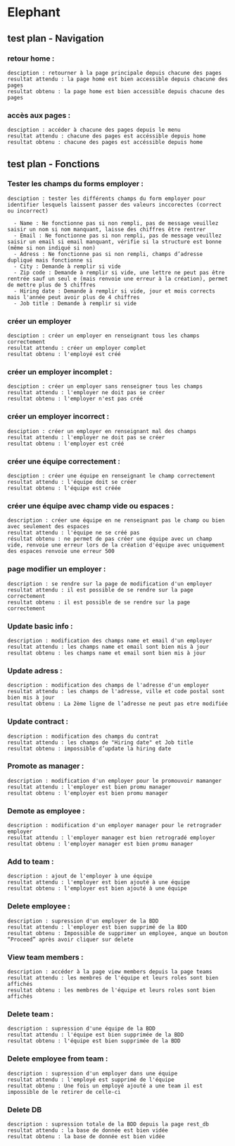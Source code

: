 # Elephant


## test plan - Navigation 
  ### retour home : 
    desciption : retourner à la page principale depuis chacune des pages
    resultat attendu : la page home est bien accessible depuis chacune des pages
    resultat obtenu : la page home est bien accessible depuis chacune des pages

  ### accès aux pages : 
    desciption : accéder à chacune des pages depuis le menu
    resultat attendu : chacune des pages est accéssible depuis home
    resultat obtenu : chacune des pages est accéssible depuis home

## test plan - Fonctions

  ### Tester les champs du forms employer :
    desciption : tester les différents champs du form employer pour identifier lesquels laissent passer des valeurs inccorectes (correct ou incorrect)

      - Name : Ne fonctionne pas si non rempli, pas de message veuillez saisir un nom si nom manquant, laisse des chiffres être rentrer
      - Email : Ne fonctionne pas si non rempli, pas de message veuillez saisir un email si email manquant, vérifie si la structure est bonne (même si non indiqué si non)
      - Adress : Ne fonctionne pas si non rempli, champs d’adresse dupliqué mais fonctionne si 
      - City : Demande à remplir si vide
      - Zip code : Demande à remplir si vide, une lettre ne peut pas être rentrée sauf un seul e (mais renvoie une erreur à la création), permet de mettre plus de 5 chiffres
      - Hiring date : Demande à remplir si vide, jour et mois corrects mais l'année peut avoir plus de 4 chiffres
      - Job title : Demande à remplir si vide

  ### créer un employer 
    desciption : créer un employer en renseignant tous les champs correctement 
    resultat attendu : créer un employer complet
    resultat obtenu : l'employé est créé

  ### créer un employer incomplet :  
    desciption : créer un employer sans renseigner tous les champs
    resultat attendu : l'employer ne doit pas se créer 
    resultat obtenu : l'employer n'est pas créé

  ### créer un employer incorrect :  
    desciption : créer un employer en renseignant mal des champs
    resultat attendu : l'employer ne doit pas se créer 
    resultat obtenu : l'employer est créé


  ### créer une équipe correctement :  
    desciption : créer une équipe en renseignant le champ correctement
    resultat attendu : l'équipe doit se créer
    resultat obtenu : l'équipe est créée

  ### créer une équipe avec champ vide ou espaces :
    description : créer une équipe en ne renseignant pas le champ ou bien avec seulement des espaces
    resultat attendu : l'équipe ne se créé pas
    résultat obtenu : ne permet de pas créer une équipe avec un champ vide, renvoie une erreur lors de la création d'équipe avec uniquement des espaces renvoie une erreur 500 

  ### page modifier un employer :
    description : se rendre sur la page de modification d'un employer
    resultat attendu : il est possible de se rendre sur la page correctement
    resultat obtenu : il est possible de se rendre sur la page correctement

  ### Update basic info : 
    description : modification des champs name et email d'un employer
    resultat attendu : les champs name et email sont bien mis à jour
    resultat obtenu : les champs name et email sont bien mis à jour

  ### Update adress :
    description : modification des champs de l'adresse d'un employer
    resultat attendu : les champs de l'adresse, ville et code postal sont bien mis à jour
    resultat obtenu : La 2ème ligne de l’adresse ne peut pas etre modifiée

  ### Update contract :
    description : modification des champs du contrat
    resultat attendu : les champs de "Hiring date" et Job title
    resultat obtenu : impossible d’update la hiring date

  ### Promote as manager :
    description : modification d'un employer pour le promouvoir mamanger
    resultat attendu : l'employer est bien promu manager
    resultat obtenu : l'employer est bien promu manager

  ### Demote as employee :
    description : modification d'un employer manager pour le retrograder employer
    resultat attendu : l'employer manager est bien retrogradé employer
    resultat obtenu : l'employer manager est bien promu manager

  ### Add to team :
    description : ajout de l'employer à une équipe 
    resultat attendu : l'employer est bien ajouté à une équipe 
    resultat obtenu : l'employer est bien ajouté à une équipe 

  ### Delete employee :
    description : supression d'un employer de la BDD
    resultat attendu : l'employer est bien supprimé de la BDD
    resultat obtenu : Impossible de supprimer un employee, anque un bouton “Proceed” après avoir cliquer sur delete 

  ### View team members :
    description : accéder à la page view members depuis la page teams
    resultat attendu : les membres de l'équipe et leurs roles sont bien affichés
    resultat obtenu : les membres de l'équipe et leurs roles sont bien affichés

  ### Delete team :
    description : supression d'une équipe de la BDD 
    resultat attendu : l'équipe est bien supprimée de la BDD
    resultat obtenu : l'équipe est bien supprimée de la BDD

  ### Delete employee from team :
    description : supression d'un employer dans une équipe 
    resultat attendu : l'employé est supprimé de l'équipe 
    resultat obtenu : Une fois un employé ajouté a une team il est impossible de le retirer de celle-ci

  ### Delete DB
    description : supression totale de la BDD depuis la page rest_db
    resultat attendu : la base de donnée est bien vidée
    resultat obtenu : la base de donnée est bien vidée

    